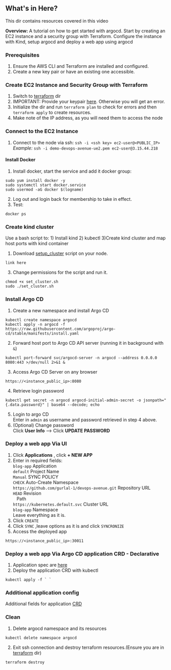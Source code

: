 ## What's in Here?
This dir contains resources covered in this video

**Overview:** A tutorial on how to get started with argocd. Start by creating an EC2 instance and a security group with Terraform. Configure the instance with Kind, setup argocd and deploy a web app using argocd

### Prerequisites
1. Ensure the AWS CLI and Terraform are installed and configured.
2. Create a new key pair or have an existing one accessible.

### Create EC2 Instance and Security Group with Terraform

1. Switch to [terraform](terraform) dir
2. IMPORTANT: Provide your keypair [here](terraform/1-variables.tf). Otherwise you will get an error.
2. Initialize the dir and run `terraform plan` to check for errors and then `terraform apply` to create resources.
3. Make note of the IP address, as you will need them to access the node

### Connect to the EC2 Instance

1. Connect to the node via ssh: `ssh -i <ssh key> ec2-user@<PUBLIC_IP>`  
*Example:* ```ssh -i demo-devops-avenue-ue2.pem ec2-user@3.15.44.218 ```

#### Install Docker

1. Install docker, start the service and add it docker group:
```
sudo yum install docker -y
sudo systemctl start docker.service
sudo usermod -aG docker $(logname)
```
2. Log out and login back for membership to take in effect.
3. Test:  
```
docker ps
```

### Create kind cluster
Use a bash script to: 1) Install kind 2) kubectl 3)Create kind cluster and map host ports with kind container
  
1. Download [setup_cluster](script/set_cluster.sh) script on your node.  
```
link here
```
3. Change permissions for the script and run it.  
```
chmod +x set_cluster.sh
sudo ./set_cluster.sh 
```

### Install Argo CD

1. Create a new namespace and install Argo CD
```
kubectl create namespace argocd
kubectl apply -n argocd -f https://raw.githubusercontent.com/argoproj/argo-cd/stable/manifests/install.yaml
```
2. Forward host port to Argo CD API server (running it in background with `&`)

```
kubectl port-forward svc/argocd-server -n argocd --address 0.0.0.0 8080:443 >/dev/null 2>&1 &
```
3. Access Argo CD Server on any browser

```
https://<instance_public_ip>:8080
```
4. Retrieve login password
```
kubectl get secret -n argocd argocd-initial-admin-secret -o jsonpath="{.data.password}" | base64 --decode; echo
```
5. Login to argo CD  
Enter in `admin` as username and password retrieved in step 4 above.
6. (Optional) Change password  
Click **User Info** --> Click **UPDATE PASSWORD**

### Deploy a web app Via UI

1. Click **Applications** , click **+ NEW APP**
2. Enter in required fields:  
`blog-app` Application  
`default` Project Name  
`Manual` SYNC POLICY  
`CHECK` Auto-Create Namespace  
`https://github.com/gurlal-1/devops-avenue.git` Repository URL  
`HEAD` Revision  
` ` Path  
`https://kubernetes.default.svc` Cluster URL  
`blog-app` Namespace  
Leave everything as it is.
3. Click `CREATE`
4. Click `SYNC` ,leave options as it is and click `SYNCRONIZE`
5. Access the deployed app  
```
https://<instance_public_ip>:30011
```

### Deploy a web app Via Argo CD application CRD - Declarative

1. Application spec are [here](argocd-app/argocd_app.yaml)
2. Deploy the application CRD with kubectl
```
kubectl apply -f ` `
```

### Additional application config

Additional fields for application [CRD](https://argo-cd.readthedocs.io/en/stable/operator-manual/application.yaml)


### Clean
1. Delete argocd namespace and its resources
```
kubectl delete namespace argocd
```
2. Exit ssh connection and destroy terraform resources.(Ensure you are in [terraform](terraform) dir)
```
terraform destroy
```